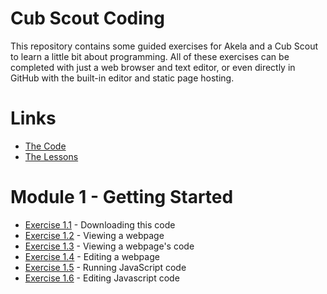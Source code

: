 # Cub Scout Coding

This repository contains some guided exercises for Akela and a Cub Scout to learn a little bit about programming.  All of these exercises can be completed with just a web browser and text editor, or even directly in GitHub with the built-in editor and static page hosting.

# Links

- [The Code](https://github.com/ckxng/cub-scout-coding)
- [The Lessons](https://ckxng.github.io/cub-scout-coding)

# Module 1 - Getting Started

- [Exercise 1.1](ex-1.1/) - Downloading this code
- [Exercise 1.2](ex-1.2/) - Viewing a webpage
- [Exercise 1.3](ex-1.3/) - Viewing a webpage's code
- [Exercise 1.4](ex-1.4/) - Editing a webpage
- [Exercise 1.5](ex-1.5/) - Running JavaScript code
- [Exercise 1.6](ex-1.6/) - Editing Javascript code
